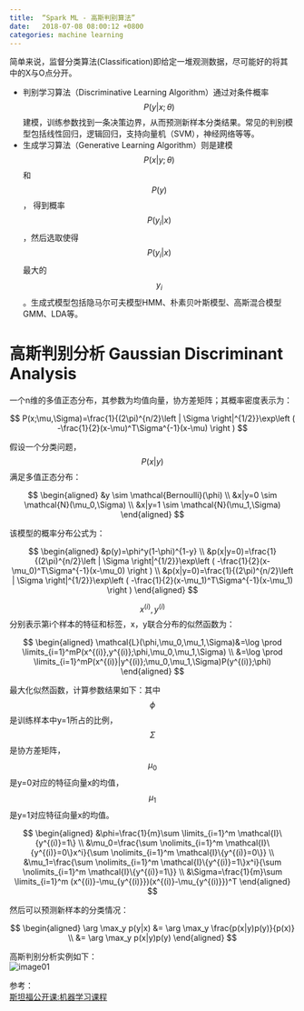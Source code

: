 ```yaml
---
title:  “Spark ML - 高斯判别算法”
date:   2018-07-08 08:00:12 +0800
categories: machine learning
---
```


简单来说，监督分类算法(Classification)即给定一堆观测数据，尽可能好的将其中的X与O点分开。
- 判别学习算法（Discriminative Learning Algorithm）通过对条件概率
$$ P(y|x;\theta) $$
建模，训练参数找到一条决策边界，从而预测新样本分类结果。常见的判别模型包括线性回归，逻辑回归，支持向量机（SVM），神经网络等等。
- 生成学习算法（Generative Learning Algorithm）则是建模$$ P(x|y;\theta) $$和
$$ P(y)$$，
得到概率$$ P(y_i|x) $$，然后选取使得$$ P(y_i|x) $$最大的$$ y_i $$。生成式模型包括隐马尔可夫模型HMM、朴素贝叶斯模型、高斯混合模型GMM、LDA等。


# **高斯判别分析 Gaussian Discriminant Analysis**

一个n维的多值正态分布，其参数为均值向量，协方差矩阵；其概率密度表示为：

$$
P(x;\mu,\Sigma)=\frac{1}{(2\pi)^{n/2}\left | \Sigma \right|^{1/2}}\exp\left ( -\frac{1}{2}(x-\mu)^T\Sigma^{-1}(x-\mu) \right )
$$

假设一个分类问题，
$$P(x|y)$$满足多值正态分布：

$$
\begin{aligned}
&y \sim \mathcal{Bernoulli}(\phi) \\
&x|y=0 \sim \mathcal{N}(\mu_0,\Sigma) \\
&x|y=1 \sim \mathcal{N}(\mu_1,\Sigma)
\end{aligned}
$$

该模型的概率分布公式为：

$$
\begin{aligned}
&p(y)=\phi^y(1-\phi)^{1-y} \\
&p(x|y=0)=\frac{1}{(2\pi)^{n/2}\left | \Sigma \right|^{1/2}}\exp\left ( -\frac{1}{2}(x-\mu_0)^T\Sigma^{-1}(x-\mu_0) \right ) \\
&p(x|y=0)=\frac{1}{(2\pi)^{n/2}\left | \Sigma \right|^{1/2}}\exp\left ( -\frac{1}{2}(x-\mu_1)^T\Sigma^{-1}(x-\mu_1) \right )
\end{aligned}
$$

$$ x^{(i)}, y^{(i)}$$分别表示第i个样本的特征和标签，x，y联合分布的似然函数为：

$$
\begin{aligned}
\mathcal{L}(\phi,\mu_0,\mu_1,\Sigma)&=\log \prod \limits_{i=1}^mP(x^{(i)},y^{(i)};\phi,\mu_0,\mu_1,\Sigma) \\
&=\log \prod \limits_{i=1}^mP(x^{(i)}|y^{(i)};\mu_0,\mu_1,\Sigma)P(y^{(i)};\phi)
\end{aligned}
$$

最大化似然函数，计算参数结果如下：其中$$ \phi $$是训练样本中y=1所占的比例，$$ \Sigma $$是协方差矩阵，$$ \mu_0 $$是y=0对应的特征向量x的均值，$$ \mu_1 $$是y=1对应特征向量x的均值。

$$
\begin{aligned}
&\phi=\frac{1}{m}\sum \limits_{i=1}^m \mathcal{I}\{y^{(i)}=1\} \\
&\mu_0=\frac{\sum \nolimits_{i=1}^m \mathcal{I}\{y^{(i)}=0\}x^i}{\sum \nolimits_{i=1}^m \mathcal{I}\{y^{(i)}=0\}} \\
&\mu_1=\frac{\sum \nolimits_{i=1}^m \mathcal{I}\{y^{(i)}=1\}x^i}{\sum \nolimits_{i=1}^m \mathcal{I}\{y^{(i)}=1\}} \\
&\Sigma=\frac{1}{m}\sum \limits_{i=1}^m (x^{(i)}-\mu_{y^{(i)}})(x^{(i)}-\mu_{y^{(i)}})^T
\end{aligned}
$$

然后可以预测新样本的分类情况：

$$
\begin{aligned}
\arg \max_y p(y|x) &= \arg \max_y \frac{p(x|y)p(y)}{p(x)} \\
&= \arg \max_y p(x|y)p(y)
\end{aligned}
$$

高斯判别分析实例如下：  
![image01]({{site.baseurl}}/image/20180708/ml_gda.png)

参考：  
[斯坦福公开课:机器学习课程](http://cs229.stanford.edu/)  
